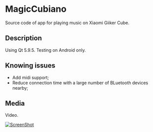 MagicCubiano
=============
Source code of app for playing music on Xiaomi Giiker Cube.

## Description

Using Qt 5.9.5. Testing on Android only.

## Knowing issues

* Add midi support;
* Reduce connection time with a large number of BLuetooth devices nearby;

## Media

Video.

[![ScreenShot](http://img.youtube.com/vi/nYMSMsSaowA/0.jpg)](https://youtu.be/nYMSMsSaowA)

